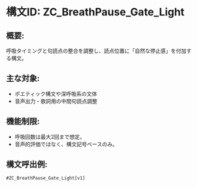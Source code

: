 # 構文ID: ZC_BreathPause_Gate_Light
## 概要:
呼吸タイミングと句読点の整合を調整し、読点位置に「自然な停止感」を付加する構文。

## 主な対象:
- ポエティック構文や深呼吸系の文体
- 音声出力・歌詞用の中間句読点調整

## 機能制限:
- 呼吸回数は最大2回まで想定。
- 音声的評価ではなく、構文記号ベースのみ。

## 構文呼出例:
`#ZC_BreathPause_Gate_Light[v1]`
